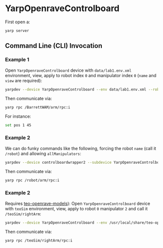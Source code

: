 # YarpOpenraveControlboard

First open a:
```bash
yarp server
```

## Command Line (CLI) Invocation

### Example 1
Open `YarpOpenraveControlboard` device with `data/lab1.env.xml` environment, view, apply to robot index `0` and manipulator index `0` (`name` and `view` are required):

```bash
yarpdev --device YarpOpenraveControlboard --env data/lab1.env.xml --robotIndex 0 --manipulatorIndex 0 --name /BarrettWAM --view
```

Then communicate via:
```
yarp rpc /BarrettWAM/arm/rpc:i
```

For instance:
```bash
set pos 1 45
```

### Example 2
We can do funky commands like the following, forcing the robot `name` (call it `/robot`) and allowing `allManipulators`:
```bash
yarpdev --device controlboardwrapper2 --subdevice YarpOpenraveControlboard --robotIndex 0 --allManipulators --name /robot
```

Then communicate via:
```bash
yarp rpc /robot/arm/rpc:i
```


### Example 2
Requires [teo-openrave-models](https://github.com/roboticslab-uc3m/teo-openrave-models)): Open `YarpOpenraveControlboard` device with `teoSim` environment, view, apply to robot `0` manipulator `2` and call it `/teoSim/rightArm`:
```bash
yarpdev --device YarpOpenraveControlboard --env /usr/local/share/teo-openrave-models/contexts/openrave/teo/teo.robot.xml   --view --robotIndex 0 --manipulatorIndex 2 --name /teoSim/rightArm
```

Then communicate via:
```bash
yarp rpc /teoSim/rightArm/rpc:i
```
